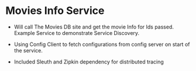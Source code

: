 # Movies Info Service

* Will call The Movies DB site and get the movie Info for Ids passed. Example Service to demonstrate
Service Discovery.

* Using Config Client to fetch configurations from config server on start of the service.

* Included Sleuth and Zipkin dependency for distributed tracing
